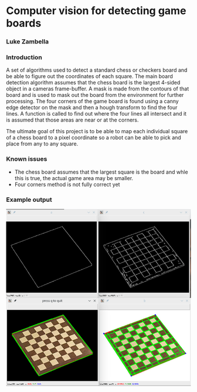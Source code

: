 # Computer vision for detecting game boards
### Luke Zambella

### Introduction
A set of algorithms used to detect a standard chess or checkers board and be able to figure out the coordinates of each square.
The main board detection algorithm assumes that the chess board is the largest 4-sided object in a cameras frame-buffer. A mask is made from the contours of that
board and is used to mask out the board from the environment for further processing. The four corners of the game board is found using a canny edge detector on the mask
and then a hough transform to find the four lines. A function is called to find out where the four lines all intersect and it is assumed that those areas are near or at the corners.

The ultimate goal of this project is to be able to map each individual square of a chess board to a pixel coordinate so a robot can be able to pick and place from any to any square.
### Known issues
* The chess board assumes that the largest square is the board and whle this is true, the actual game area may be smaller.
* Four corners method is not fully correct yet

### Example output
![img](chess_example.png) 
